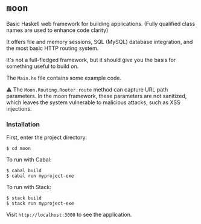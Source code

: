 # `moon`

Basic Haskell web framework for building applications. (Fully qualified class names are used to enhance code clarity)

It offers file and memory sessions, SQL (MySQL) database integration, and the most basic HTTP routing system.

It's not a full-fledged framework, but it should give you the basis for something useful to build on.

The `Main.hs` file contains some example code.

⚠️ The `Moon.Routing.Router.route` method can capture URL path parameters. In the moon framework, these parameters are not sanitized, which leaves the system vulnerable to malicious attacks, such as XSS injections.

### Installation

First, enter the project directory:

    $ cd moon

To run with Cabal:

    $ cabal build
    $ cabal run myproject-exe

To run with Stack:

    $ stack build
    $ stack run myproject-exe

Visit `http://localhost:3000` to see the application.
